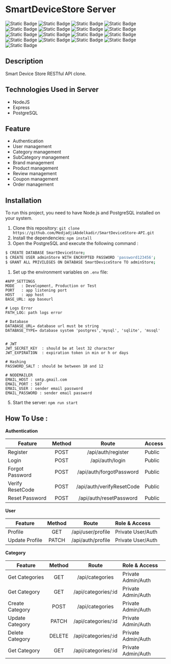 # SmartDeviceStore Server
![Static Badge](https://img.shields.io/badge/19.4.0-Node.Js-green)
![Static Badge](https://img.shields.io/badge/4.18.2-Express.Js-blue)
![Static Badge](https://img.shields.io/badge/8.11.3-pg-blue)
![Static Badge](https://img.shields.io/badge/6.33.0-sequelize-blue)
![Static Badge](https://img.shields.io/badge/0.32.6-sharp-red)
![Static Badge](https://img.shields.io/badge/1.6.6-slugify-red)
![Static Badge](https://img.shields.io/badge/1.6.6-swagger--ui--express-red)
![Static Badge](https://img.shields.io/badge/9.0.1-uuid-red)
![Static Badge](https://img.shields.io/badge/3.10.0-winston-red)
![Static Badge](https://img.shields.io/badge/3.0.1-nodemon-red)
![Static Badge](https://img.shields.io/badge/2.8.5-cors-red)
![Static Badge](https://img.shields.io/badge/16.3.1-dotenv-red)
![Static Badge](https://img.shields.io/badge/7.0.1-express--validator-red)
![Static Badge](https://img.shields.io/badge/5.1.1-bcrypt-red)
![Static Badge](https://img.shields.io/badge/9.0.2-jsonwebtoken-red)
![Static Badge](https://img.shields.io/badge/6.9.6-nodemailer-red)
![Static Badge](https://img.shields.io/badge/1.4.5--lts.1-multer-red)

## Description
Smart Device Store RESTful API clone.

## Technologies Used in Server 
- NodeJS
- Express
- PostgreSQL 

## Feature
  - Authentication
  - User management
  - Category management
  - SubCategory management
  - Brand management
  - Product management
  - Review management
  - Coupon management
  - Order management

## Installation

To run this project, you need to have Node.js and PostgreSQL installed on your system.

1. Clone this repository: `git clone https://github.com/MedjadjiAbdelkadir/SmartDeviceStore-API.git`
2. Install the dependencies: `npm install`
3. Open the PostgreSQL and execute the following command :
```Bash
$ CREATE DATABASE SmartDeviceStore;
$ CREATE USER adminStore WITH ENCRYPTED PASSWORD 'password123456';
$ GRANT ALL PRIVILEGES ON DATABASE SmartDeviceStore TO adminStore;
```
1. Set up the environment variables on `.env` file:

```env
#APP_SETTINGS
MODE   : Development, Production or Test
PORT   : app listening port
HOST   : app host
BASE_URL: app baseurl

# Logs Error
PATH_LOG: path logs error

# Database 
DATABASE_URL= database url must be string
DATABASE_TYPE= database system 'postgres','mysql', 'sqlite', 'mssql'


# JWT  
JWT_SECRET_KEY  : should be at lest 32 character
JWT_EXPIRATION  : expiration token in min or h or days

# Hashing  
PASSWORD_SALT : should be between 10 and 12

# NODEMAILER
EMAIL_HOST : smtp.gmail.com
EMAIL_PORT : 587
EMAIL_USER : sender email password
EMAIL_PASSWORD : sender email password

```
5. Start the server: `npm run start`

## How To Use : 
<b>Authentication</b>

| Feature          | Method | Route                       | Access       |
|------------------|:------:|:---------------------------:|:-------------|
| Register         | POST   | /api/auth/register          | Public       |
| Login            | POST   | /api/auth/login             | Public       |
| Forgot Password  | POST   | /api/auth/forgotPassword    | Public       |
| Verify ResetCode | POST   | /api/auth/verifyResetCode   | Public       |
| Reset Password   | POST   | /api/auth/resetPassword     | Public       |


<b>User</b>

| Feature          | Method | Route                       |     Role & Access    |
|------------------|:------:|:---------------------------:|:---------------------|
| Profile          | GET    | /api/user/profile           | Private User/Auth    |
| Update Profile   | PATCH  | /api/auth/profile           | Private User/Auth    |

<b>Category</b>

| Feature          | Method | Route                       |     Role & Access    |
|------------------|:------:|:---------------------------:|:---------------------|
| Get Categories   | GET    | /api/categories             | Private Admin/Auth   |
| Get Category     | GET    | /api/categories/:id         | Private Admin/Auth   |
| Create Category  | POST   | /api/categories             | Private Admin/Auth   |
| Update Category  | PATCH  | /api/categories/:id         | Private Admin/Auth   |
| Delete Category  | DELETE | /api/categories/:id         | Private Admin/Auth   |
| Get Category     | GET    | /api/categories/:id         | Private Admin/Auth   |
